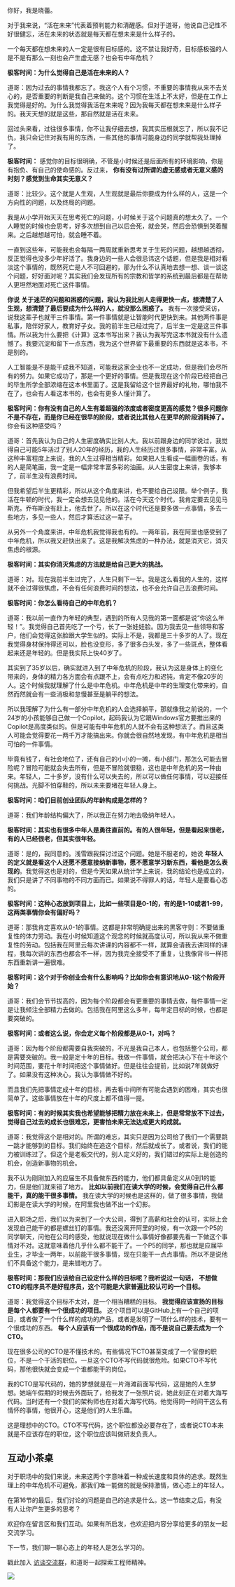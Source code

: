 你好，我是晓蕾。

对于我来说，“活在未来”代表着预判能力和清醒感。但对于道哥，他说自己记性不好很健忘，活在未来的状态就是每天都在想未来是什么样子的。

一个每天都在想未来的人一定是很有目标感的。这不禁让我好奇，目标感极强的人是不是有那么一刻也会产生虚无感？也会有中年危机？

**极客时间：为什么觉得自己是活在未来的人？**

道哥：因为过去的事情我都忘了。我这个人有个习惯，不重要的事情我从来不去关心的，是否重要的判断是我自己来做的。这个习惯在生活上不太好，但是在工作上我觉得是好的。为什么我觉得我活在未来呢？因为我每天都在想未来是什么样子的。我天天想的就是这些，那自然就是活在未来。

回过头来看，过往很多事情，你不让我仔细去想，我其实压根就忘了，所以我不记仇，我只会记住对我有用的东西，一些其他的事情可能身边的同学就帮我处理掉了。

**极客时间：** 感觉你的目标很明确，不管是小时候还是后面所有的环境影响，你是有抱负、有自己的使命感的。反过来， **你有没有过所谓的虚无感或者无意义感的时刻？感觉到生命其实无意义？**

道哥：比较少。这个就是人生观，人生观就是最后你要成为什么样的人，这是一个方向性的问题，以及终局的问题。

我是从小学开始天天在思考死亡的问题，小时候关于这个问题真的想太久了。一个人睡觉的时候也会思考，好多次想到自己以后会死，就会哭，然后会恐惧到哭着醒来。之后越想越可怕，就会睡不着。

一直到这些年，可能我也会每隔一两周就重新思考关于生死的问题，越想越透彻，反正觉得也没多少年好活了。我身边的一些人会很忌讳这个话题，但是我是相对看淡这个事情的，既然死亡是人不可回避的，那为什么不认真地去想一想、谈一谈这个问题，好好面对呢？其实我们会发现所有的宗教和哲学的系统到最后都是在帮助人更坦然地面对死亡这件事情。

**你说** **关于迷茫的问题和困惑的问题，我认为我比别人走得更快一点，想清楚了人生观，想清楚了最后要成为什么样的人，就没那么困惑了。** 我有一次接受采访，说我这辈子也就干三件事情。第一件事情就是让智能时代更快到来。其他两件事是私事，陪伴好家人，教育好子女。我的前半生已经过完了，后半生一定是这三件事情。所以我为什么要把《计算》这本书写出来？我认为我写完这本书就没有什么遗憾了。我要沉淀和留下一点东西，我为这个世界留下最重要的东西就是这本书，不是别的。

人工智能是不是能干成我不知道，可能我这家企业也不一定成功，但是我们会尽所有的努力。如果它成功了，那是一个更好的事情。但是我现在这个阶段已经把自己的毕生所学全部浓缩在这本书里面了。这是我留给这个世界最好的礼物，哪怕我不在了，也会有人看这本书的，也会有更多人懂计算了。

**极客时间：你有没有自己的人生有着超强的浓度或者密度更高的感觉？很多问题你不是不存在，而是你已经在很早的阶段，或者说比其他人在更早的阶段消耗掉了。** 你会有这种感受吗？

道哥：首先我认为自己的人生密度确实比别人大。我以前跟身边的同学说过，我觉得自己可能5年活过了别人20年的经历，我的人生经历过很多事情，非常丰富。从这种丰富程度上来说，我的人生过得相当精彩。如果把人生看成一幅画卷的话，有的人是简笔画，我一定是一幅非常丰富多彩的油画。从人生密度上来讲，我够本了，前半生没有浪费时间。

但我希望后半生更精彩，所以从这个角度来讲，也不要给自己设限。举个例子，我活在牛顿的时代，我一定会想去见见他的。活在今天这个时代，我肯定要去见见马斯克。乔布斯没有赶上，他去世了。所以在这个时代还是要多做一点事情，多去一些地方，多见一些人，然后才算活过这一辈子。

从另外一个角度来讲，中年危机我觉得我也有的。一两年前，我在阿里也感受到了中年危机，所以我又赶快出来了。这是我解决焦虑的一种办法，就是消灭它，消灭焦虑的根源。

**极客时间：其实你消灭焦虑的方法就是给自己更大的挑战。**

道哥：对。现在我前半生过完了，人生只剩下一半。我是这么看我的人生的，这样就不会过得很焦虑，不会有任何浪费时间的想法，也不会允许自己去浪费时间。

**极客时间：你怎么看待自己的中年危机？**

道哥：我以前一直作为年轻的典型，遇到的所有人见我的第一面都是说“你这么年轻！”。我觉得自己首先吃了一个亏，长了一张娃娃脸。因为我去见一些领导和客户，他们会觉得这张脸跟大学生似的。实际上不是，我都是三十多岁的人了。现在我觉得身材保持得还可以，脸也没变形，多了很多白头发，多了一些斑点，整体看起来还是年轻的。但是我实际上快40岁了。

其实到了35岁以后，确实就进入到了中年危机的阶段，我认为这是身体上的变化带来的，身体的精力各方面会有点跟不上，会有点吃力和迟钝，肯定不像20岁的人。这个时候我就理解了什么是中年危机。中年危机是中年的生理变化带来的，自然而然就会有一些消极和怠慢甚至是躺平的想法。

所以我理解了为什么有一部分中年危机的人会选择躺平，那就像我之前说的，一个24岁的小孩能够自己做一个Copilot，起码我认为它跟Windows官方要推出来的Copilot是高度类似的。但是可能有中年危机的人就不会有这种想法了。而且这类人可能会觉得要花一两千万才能搞出来。你就会很自然地发现，有中年危机是相当可怕的一件事情。

毕竟有钱了，有社会地位了，还有自己的小小的一摊，有小部门，那怎么可能去冒险呢？冒险可能就会失去所有，但是不冒险就很稳，这也是中年危机的另一种由来。年轻人，二十多岁，没有什么可以失去的，所以可以做任何事情，可以迎接任何挑战。光脚不怕穿鞋的，所以未来要堵在年轻人身上。

**极客时间：咱们目前创业团队的年龄构成是怎样的？**

道哥：我们年龄结构偏大了，所以我正在努力地去吸纳年轻人。

**极客时间：其实也有很多中年人是勇往直前的。有的人很年轻，但是看起来很老，有的人已经很老，但其实很年轻。**

道哥：是的，我同意的。浅雪跟我探讨过这个问题。她是不服老的，她说 **年轻人的定义就是看这个人还愿不愿意接纳新事物，愿不愿意学习新东西，看他是怎么表现的**。我觉得这也是对的，但是今天如果从统计学上来说，我的结论也是成立的，我们只是讲了不同事物的不同方面而已。如果说不得罪人的话，年轻人是要看心态的。

**极客时间：这种心态放到项目上，比如一些项目是0-1的，有的是1-10或者1-99，这两类事情你会有偏好吗？**

道哥：那我肯定喜欢从0-1的事情。这都是非常明确提出来的黑客守则：不要做重复性的体力劳动。我在小时候知道这个观念的时候就高度认可，所以我从来不做重复性的劳动。包括我在阿里云每次讲课的内容都不一样，就算会请我去讲同样的课程，我每次讲的东西也都会不一样，因为我完全接受不了重复，让我像背书一样把东西重新讲一遍很难。

**极客时间：这个对于你创业会有什么影响吗？比如你会有意识地从0-1这个阶段开始？**

道哥：我们会节节拔高的，因为每个阶段都会有更重要的事情去做，每件事情一定是让我倾注全部精力去做的。包括我在阿里这么多年，每年定目标的时候，也都是要突破的。

**极客时间：或者这么说，你会定义每个阶段都是从0-1，对吗？**

道哥：因为每个阶段都需要自我突破的，不光是我自己本人，也包括整个公司，都是需要突破的。我一般是定十年的目标。我做一件事情，就会把决心下在十年这个时间范围，要花十年时间把这个事情做好。但是往往会提前，比如说7年就做好了。如果没有这种决心，我认为事情做不好的。

而且我们先把事情定成十年的目标，再去看中间所有可能会遇到的困难，其实也很简单了。这些事情放在十年的尺度上都不值得一提。

**极客时间：有的时候其实我也希望能够把精力放在未来上，但是常常放不下过去，觉得自己过去的成长也很难忘，更害怕未来无法达成更大的成就。**

道哥：我觉得这个是相对的。所谓的难忘，其实只是因为公司给了我们一个需要跳一跳才能够到的目标。我们始终在追这个目标，然后就成长了。或者说，我们的能力被训练过了。但这个是老板交代的，别人定义好的，我们错过的实际上是创造的机会，创造新事物的机会。

我不认为刚刚加入的应届生不具备做东西的能力，他们都具备定义从0到1的能力，但是他们就来错了地方。 **比如以前我们在读大学的时候，会觉得自己什么都能干，真的能干很多事情。** 我在读大学的时候也是这样的，做了很多事情，我做幻影是在读大学的时候，在阿里我也做不出一个幻影。

进入职场之后，我们以为来到了一个大公司，得到了高薪和社会的认可，实际上会发现自己能干的都是螺丝钉的事情。我还没离开阿里的时候，有一次跟一个P5的同学聊天，问他在公司的感受，他就说现在做什么事情好像都要先看一下做这个事情对不对。这就意味着他几乎什么都不能干了。一个P5的同学，那也就是应届毕业生，才毕业一两年，以前能干很多事情，现在只能干一点点事情。所以不是说他们不具备这个能力，是来错地方了。

**极客时间：那我们应该给自己设定什么样的目标呢？我听说过一句话，** **不想做CTO的程序员不是好程序员，这个可能是大家普遍比较认可的一个目标。**

道哥：我觉得这个目标不太对，是一个相当糟糕的目标。 **我觉得应该宣扬的目标是每个人都要有一个很成功的项目。** 这个项目可以是GitHub上有一个自己的项目，或者做了一个什么样的成功的产品，或者是发明了一项什么样的技术，要有一个很成功的东西。 **每个人应该有一个很成功的作品，而不是说自己要去成为一个CTO。**

现在很多公司的CTO是不懂技术的。有些情况下CTO甚至变成了一个官僚的职位，不是一个干活的职位。一旦这个CTO不写代码就很危险。如果CTO不写代码，那他很快就会变成一个谁都能干的岗位。

我的CTO是写代码的，她的梦想就是在一片海滩前面写代码，这是她的人生梦想。她端午假期的时候去外面玩了，给我发了一张照片说，她此刻正在对着大海写代码。当时还有一个我们的架构师也在对着大海写代码。他觉得同一时间干这么有情怀的事情，他很开心，这是他们的人生乐趣。

这是理想中的CTO。CTO不写代码，这个职位都没必要存在了，或者说CTO本来就是不应该存在的职位，这个职位应该叫做研发负责人。

## 互动小茶桌

对于职场中的我们来说，未来这两个字意味着一种成长速度和具体的追求。既然生理上的中年危机不可避免，那我们唯一能做的就是保持激情，做心态上的年轻人。

在第16节的最后，我们讨论的问题是自己的追求是什么。这一节结束之后，有没有人让你产生更多的思考？

欢迎你在留言区和我们互动。如果有所启发，也欢迎把内容分享给更多的朋友一起交流学习。

下一节，我们聊一聊心态上的年轻人是怎么学习的。

戳此加入 [访谈交流群](http://jinshuju.net/f/ZCfcCK)，和道哥一起探索工程师精神。

![](https://static001.geekbang.org/resource/image/8d/5a/8dcc1f8b18de01cf3bdf146881c7a75a.jpg?wh=4096x1714)